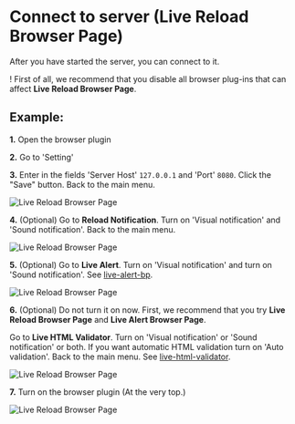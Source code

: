 # Connect to server (Live Reload Browser Page)

After you have started the server, you can connect to it. 

! First of all, we recommend that you disable all browser plug-ins that can affect **Live Reload Browser Page**.

## Example:

**1.** Open the browser plugin

**2.** Go to 'Setting'
   
**3.** Enter in the fields 'Server Host' `127.0.0.1` and 'Port' `8080`. Click the "Save" button. Back to the main menu.

![Live Reload Browser Page](https://raw.githubusercontent.com/Yuriy-Svetlov/live-reload-bp/master/documentation/examples/сonnect_to_server/images/1.png)

**4.** (Optional) Go to **Reload Notification**. Turn on 'Visual notification' and 'Sound notification'. Back to the main menu.
 
![Live Reload Browser Page](https://raw.githubusercontent.com/Yuriy-Svetlov/live-reload-bp/master/documentation/examples/сonnect_to_server/images/2.png)
 
**5.** (Optional) Go to **Live Alert**. Turn on 'Visual notification' and turn on 'Sound notification'. See [live-alert-bp](https://github.com/Yuriy-Svetlov/live-alert-bp).

![Live Reload Browser Page](https://raw.githubusercontent.com/Yuriy-Svetlov/live-reload-bp/master/documentation/examples/сonnect_to_server/images/3.png)


**6.** (Optional) Do not turn it on now. First, we recommend that you try **Live Reload Browser Page** and **Live Alert Browser Page**. 

Go to **Live HTML Validator**. Turn on 'Visual notification' or 'Sound notification' or both. If you want automatic HTML validation turn on 'Auto validation'. Back to the main menu. See [live-html-validator](https://github.com/Yuriy-Svetlov/live-html-validator).

![Live Reload Browser Page](https://raw.githubusercontent.com/Yuriy-Svetlov/live-reload-bp/master/documentation/examples/сonnect_to_server/images/4.png)


**7.** Turn on the browser plugin (At the very top.)

![Live Reload Browser Page](https://raw.githubusercontent.com/Yuriy-Svetlov/live-reload-bp/master/documentation/examples/сonnect_to_server/images/5.png)
